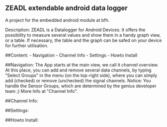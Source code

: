 ## ZEADL extendable android data logger
A project for the embedded android module at bfh.

Description:
ZEADL is a Datalogger for Android Devices. It offers the possibility to measure several values and show them in a handy graph view, or a table. If necessary, the table and the graph can be safed on your device for further utilisation.

##Content:
	- Navigation
	- Channel Info
	- Settings
	- Howto Install


##Navigation:
The App starts at the main view, we call it channel overview. At this place, you can add and remove several data channels, by typing "Select Groups" in the menu (on the top-right side), where you can simply add (checked) or remove (unchecked) the signal channels.
Notice: You handle the Sensor Groups, which are determined by the genius developer team ;) More Info at "Channel Info".



##Channel Info:



##Settings:


##Howto Install:




